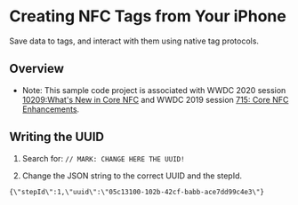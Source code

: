 # Creating NFC Tags from Your iPhone

Save data to tags, and interact with them using native tag protocols.


## Overview

- Note: This sample code project is associated with WWDC 2020 session [10209:What's New in Core NFC](https://developer.apple.com/wwdc20/10209) and WWDC 2019 session [715: Core NFC Enhancements](https://developer.apple.com/videos/play/wwdc19/715).


## Writing the UUID 

1. Search for: `// MARK: CHANGE HERE THE UUID!`

2. Change the JSON string to the correct UUID and the stepId.
```
{\"stepId\":1,\"uuid\":\"05c13100-102b-42cf-babb-ace7dd99c4e3\"}
```
